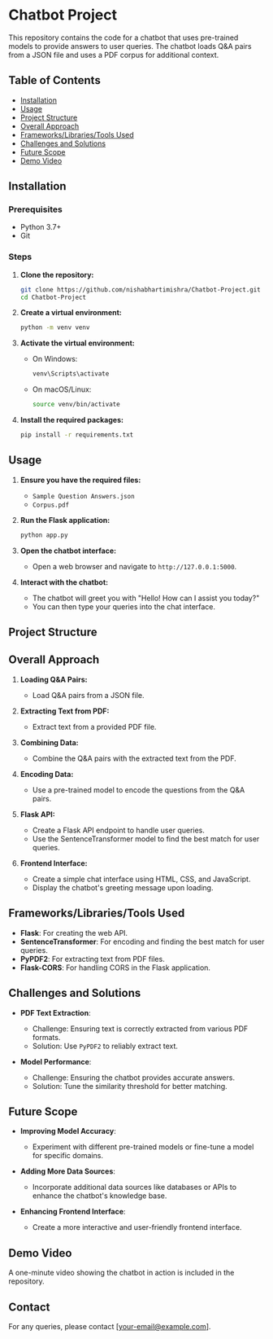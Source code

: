 # Chatbot Project

This repository contains the code for a chatbot that uses pre-trained models to provide answers to user queries. The chatbot loads Q&A pairs from a JSON file and uses a PDF corpus for additional context.

## Table of Contents

- [Installation](#installation)
- [Usage](#usage)
- [Project Structure](#project-structure)
- [Overall Approach](#overall-approach)
- [Frameworks/Libraries/Tools Used](#frameworkslibrariestools-used)
- [Challenges and Solutions](#challenges-and-solutions)
- [Future Scope](#future-scope)
- [Demo Video](#demo-video)

## Installation

### Prerequisites

- Python 3.7+
- Git

### Steps

1. **Clone the repository:**
    ```sh
    git clone https://github.com/nishabhartimishra/Chatbot-Project.git
    cd Chatbot-Project
    ```

2. **Create a virtual environment:**
    ```sh
    python -m venv venv
    ```

3. **Activate the virtual environment:**
    - On Windows:
        ```sh
        venv\Scripts\activate
        ```
    - On macOS/Linux:
        ```sh
        source venv/bin/activate
        ```

4. **Install the required packages:**
    ```sh
    pip install -r requirements.txt
    ```

## Usage

1. **Ensure you have the required files:**
    - `Sample Question Answers.json`
    - `Corpus.pdf`

2. **Run the Flask application:**
    ```sh
    python app.py
    ```

3. **Open the chatbot interface:**
    - Open a web browser and navigate to `http://127.0.0.1:5000`.

4. **Interact with the chatbot:**
    - The chatbot will greet you with "Hello! How can I assist you today?"
    - You can then type your queries into the chat interface.

## Project Structure

## Overall Approach

1. **Loading Q&A Pairs:**
   - Load Q&A pairs from a JSON file.

2. **Extracting Text from PDF:**
   - Extract text from a provided PDF file.

3. **Combining Data:**
   - Combine the Q&A pairs with the extracted text from the PDF.

4. **Encoding Data:**
   - Use a pre-trained model to encode the questions from the Q&A pairs.

5. **Flask API:**
   - Create a Flask API endpoint to handle user queries.
   - Use the SentenceTransformer model to find the best match for user queries.

6. **Frontend Interface:**
   - Create a simple chat interface using HTML, CSS, and JavaScript.
   - Display the chatbot's greeting message upon loading.

## Frameworks/Libraries/Tools Used

- **Flask**: For creating the web API.
- **SentenceTransformer**: For encoding and finding the best match for user queries.
- **PyPDF2**: For extracting text from PDF files.
- **Flask-CORS**: For handling CORS in the Flask application.

## Challenges and Solutions

- **PDF Text Extraction**: 
  - Challenge: Ensuring text is correctly extracted from various PDF formats.
  - Solution: Use `PyPDF2` to reliably extract text.

- **Model Performance**:
  - Challenge: Ensuring the chatbot provides accurate answers.
  - Solution: Tune the similarity threshold for better matching.

## Future Scope

- **Improving Model Accuracy**: 
  - Experiment with different pre-trained models or fine-tune a model for specific domains.

- **Adding More Data Sources**: 
  - Incorporate additional data sources like databases or APIs to enhance the chatbot's knowledge base.

- **Enhancing Frontend Interface**: 
  - Create a more interactive and user-friendly frontend interface.

## Demo Video

A one-minute video showing the chatbot in action is included in the repository.

## Contact

For any queries, please contact [your-email@example.com].

